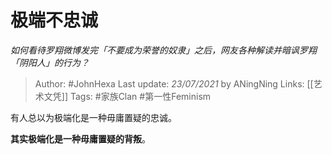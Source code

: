 # 极端不忠诚
*如何看待罗翔微博发完「不要成为荣誉的奴隶」之后，网友各种解读并暗讽罗翔「阴阳人」的行为？*

> Author: #JohnHexa
Last update: *23/07/2021* by ANingNing
Links: [[艺术文凭]] 
Tags:  #家族Clan #第一性Feminism



有人总以为极端化是一种毋庸置疑的忠诚。

**其实极端化是一种毋庸置疑的背叛**。



